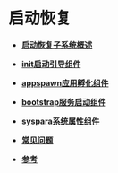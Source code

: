 # 启动恢复<a name="ZH-CN_TOPIC_0000001073856128"></a>

-   **[启动恢复子系统概述](启动恢复子系统概述.md)**  

-   **[init启动引导组件](init启动引导组件.md)**  

-   **[appspawn应用孵化组件](appspawn应用孵化组件.md)**  

-   **[bootstrap服务启动组件](bootstrap服务启动组件.md)**  

-   **[syspara系统属性组件](syspara系统属性组件.md)**  

-   **[常见问题](常见问题.md)**  

-   **[参考](参考-3.md)**  


